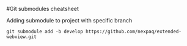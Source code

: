 #Git submodules cheatsheet

Adding submodule to project with specific branch

`
git submodule add -b develop https://github.com/nexpaq/extended-webview.git
`
